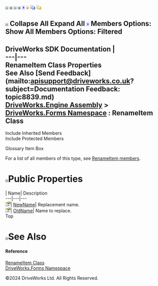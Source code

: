 ![](dotnetimages/collapse.gif) ![](dotnetimages/expand.gif) ![](dotnetimages/collapse.gif) ![](dotnetimages/expand.gif) ![](dotnetimages/drpdown.gif) ![](dotnetimages/drpdown_orange.gif) ![](dotnetimages/copycode.gif) ![](dotnetimages/copycodeHighlight.gif)

![](dotnetimages/collapse.gif) Collapse All Expand All ![](dotnetimages/drpdown.gif) Members Options: Show All  Members Options: Filtered   
---  
DriveWorks SDK Documentation  |   
---|---  
RenameItem Class Properties   
See Also [Send Feedback](mailto:apisupport@driveworks.co.uk?subject=Documentation Feedback: topic8839.md)  
[DriveWorks.Engine Assembly](topic2156.md) > [DriveWorks.Forms Namespace](topic7266.md) : RenameItem Class  
---  
  
Include Inherited Members    
Include Protected Members    


Glossary Item Box

For a list of all members of this type, see [RenameItem members](topic8840.md).

# ![](dotnetimages/collapse.gif)Public Properties

| Name| Description  
---|---|---  
![Public Property](dotnetimages/publicProperty.gif)| [NewName](topic8846.md)| Replacement name.   
![Public Property](dotnetimages/publicProperty.gif)| [OldName](topic8847.md)| Name to replace.   
Top

# ![](dotnetimages/collapse.gif)See Also

#### Reference

[RenameItem Class](topic8839.md)   
[DriveWorks.Forms Namespace](topic7266.md)

©2024 DriveWorks Ltd. All Rights Reserved.
